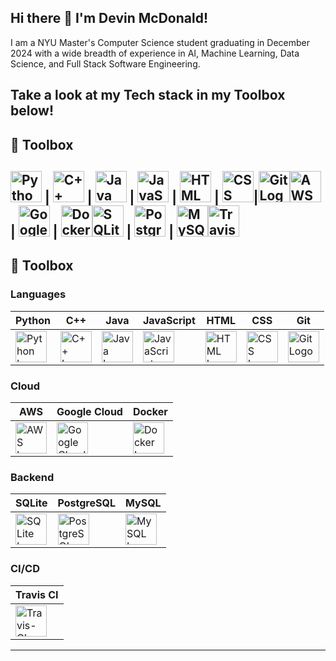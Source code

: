  ## Hi there 👋 I'm Devin McDonald!

I am a NYU Master's Computer Science student graduating in December 2024 with a wide breadth of experience in AI, Machine Learning, Data Science, and Full Stack Software Engineering.

Take a look at my Tech stack in my Toolbox below!
---
## 🧰 Toolbox

<img src="https://cdn.worldvectorlogo.com/logos/python-4.svg" alt="Python Logo" width="50" height="50" /> | <img src="https://cdn.worldvectorlogo.com/logos/c.svg" alt="C++ Logo" width="50" height="50" /> | <img src="https://cdn.worldvectorlogo.com/logos/java-4.svg" alt="Java Logo" width="50" height="50" /> | <img src="https://cdn.worldvectorlogo.com/logos/logo-javascript.svg" alt="JavaScript Logo" width="50" height="50" /> | <img src="https://cdn.worldvectorlogo.com/logos/html-1.svg" alt="HTML Logo" width="50" height="50" /> | <img src="https://cdn.worldvectorlogo.com/logos/css-3.svg" alt="CSS Logo" width="50" height="50" />|<img src="https://cdn.worldvectorlogo.com/logos/git.svg" alt="Git Logo" width="50" height="50" /><img src="https://cdn.worldvectorlogo.com/logos/aws-2.svg" alt="AWS Logo" width="50" height="50" /> | <img src="https://cdn.worldvectorlogo.com/logos/google-cloud-1.svg" alt="Google Cloud Logo" width="50" height="50" /> | <img src="https://cdn.worldvectorlogo.com/logos/docker-4.svg" alt="Docker Logo" width="50" height="50" /><img src="https://cdn.worldvectorlogo.com/logos/sqlite.svg" alt="SQLite Logo" width="50" height="50" /> | <img src="https://cdn.worldvectorlogo.com/logos/postgresql.svg" alt="PostgreSQL Logo" width="50" height="50" /> | <img src="https://cdn.worldvectorlogo.com/logos/mysql-3.svg" alt="MySQL Logo" width="50" height="50" /><img src="https://cdn.worldvectorlogo.com/logos/travis-ci.svg" alt="Travis-CI Logo" width="50" height="50" />
---
## 🧰 Toolbox

### Languages
| Python | C++ | Java | JavaScript | HTML | CSS | Git |
|--------|-----|------|------------|------|-----|-----|
| <img src="https://cdn.worldvectorlogo.com/logos/python-4.svg" alt="Python Logo" width="50" height="50" /> | <img src="https://cdn.worldvectorlogo.com/logos/c.svg" alt="C++ Logo" width="50" height="50" /> | <img src="https://cdn.worldvectorlogo.com/logos/java-4.svg" alt="Java Logo" width="50" height="50" /> | <img src="https://cdn.worldvectorlogo.com/logos/logo-javascript.svg" alt="JavaScript Logo" width="50" height="50" /> | <img src="https://cdn.worldvectorlogo.com/logos/html-1.svg" alt="HTML Logo" width="50" height="50" /> | <img src="https://cdn.worldvectorlogo.com/logos/css-3.svg" alt="CSS Logo" width="50" height="50" />|<img src="https://cdn.worldvectorlogo.com/logos/git.svg" alt="Git Logo" width="50" height="50" />

### Cloud
| AWS | Google Cloud | Docker |
|-----|--------------|--------|
| <img src="https://cdn.worldvectorlogo.com/logos/aws-2.svg" alt="AWS Logo" width="50" height="50" /> | <img src="https://cdn.worldvectorlogo.com/logos/google-cloud-1.svg" alt="Google Cloud Logo" width="50" height="50" /> | <img src="https://cdn.worldvectorlogo.com/logos/docker-4.svg" alt="Docker Logo" width="50" height="50" />

### Backend
| SQLite | PostgreSQL | MySQL |
|--------|------------|-------|
| <img src="https://cdn.worldvectorlogo.com/logos/sqlite.svg" alt="SQLite Logo" width="50" height="50" /> | <img src="https://cdn.worldvectorlogo.com/logos/postgresql.svg" alt="PostgreSQL Logo" width="50" height="50" /> | <img src="https://cdn.worldvectorlogo.com/logos/mysql-3.svg" alt="MySQL Logo" width="50" height="50" />

### CI/CD
| Travis CI |
|-----------|
| <img src="https://cdn.worldvectorlogo.com/logos/travis-ci.svg" alt="Travis-CI Logo" width="50" height="50" />



---

<!--
**devmcdonald/devmcdonald** is a ✨ _special_ ✨ repository because its `README.md` (this file) appears on your GitHub profile.

Here are some ideas to get you started:

- 🔭 I’m currently working on ...
- 🌱 I’m currently learning ...
- 👯 I’m looking to collaborate on ...
- 🤔 I’m looking for help with ...
- 💬 Ask me about ...
- 📫 How to reach me: ...
- 😄 Pronouns: ...
- ⚡ Fun fact: ...
-->
